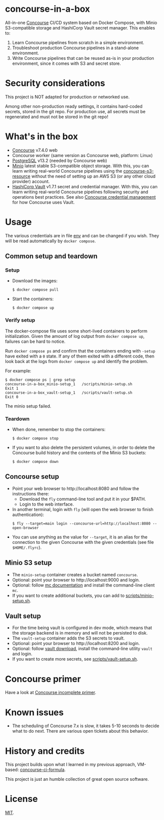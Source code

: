 # concourse-in-a-box

All-in-one [Concourse] CI/CD system based on Docker Compose, with Minio S3-compatible storage and HashiCorp Vault secret manager. This enables to:

1. Learn Concourse pipelines from scratch in a simple environment.
2. Troubleshoot production Concourse pipelines in a stand-alone environment.
3. Write Concourse pipelines that can be reused as-is in your production environment, since it comes with S3 and secret store.

# Security considerations

This project is NOT adapted for production or networked use.

Among other non-production ready settings, it contains hard-coded secrets, stored in the git repo. For production use, all secrets must be regenerated and must not be stored in the git repo!

# What's in the box

* [Concourse] v7.4.0 web
* Concourse worker (same version as Concourse web, platform: Linux)
* [PostgreSQL] v13.2 (needed by Concourse web)
* [Minio] latest stable S3-compatible object storage. With this, you can learn writing real-world Concourse pipelines using the [concourse-s3-resource] without the need of setting up an AWS S3 (or any other cloud provider) account.
* [HashiCorp Vault] v1.7.1 secret and credential manager. With this, you can learn writing real-world Concourse pipelines following security and operations best practices. See also [Concourse credential management] for how Concourse uses Vault.

# Usage

The various credentials are in file [env](./.env) and can be changed if you wish. They will be read automatically by `docker compose`.

## Common setup and teardown

### Setup

* Download the images:
  ```
  $ docker compose pull
  ```

* Start the containers:
  ```
  $ docker compose up
  ```

### Verify setup

The docker-compose file uses some short-lived containers to perform initialization. Given the amount of log output from `docker compose up`, failures can be hard to notice.

Run `docker compose ps` and confirm that the containers ending with `-setup` have exited with a `0` state. If any of them exited with a different code, then look back at the logs from `docker compose up` and identify the problem.

For example:

```
$ docker compose ps | grep setup
concourse-in-a-box_minio-setup_1   /scripts/minio-setup.sh          Exit 1
concourse-in-a-box_vault-setup_1   /scripts/vault-setup.sh          Exit 0
```

The minio setup failed.

### Teardown

* When done, remember to stop the containers:
  ```
  $ docker compose stop
  ```
* If you want to also delete the persistent volumes, in order to delete the Concourse build history and the contents of the Minio S3 buckets:
  ```
  $ docker compose down
  ```

## Concourse setup

* Point your web browser to http://localhost:8080 and follow the instructions there:
  * Download the `fly` command-line tool and put it in your $PATH.
  * Login to the web interface.
* In another terminal, login with `fly` (will open the web browser to finish authentication):
  ```
  $ fly --target=main login --concourse-url=http://localhost:8080 --open-browser
  ```
* You can use anything as the value for `--target`, it is an alias for the connection to the given Concourse with the given credentials (see file `$HOME/.flyrc`).

## Minio S3 setup

* The `minio-setup` container creates a bucket named `concourse`.
* Optional: point your browser to http://localhost:9000 and login.
* Optional: follow [mc documentation] and install the command-line client `mc`.
* If you want to create additional buckets, you can add to [scripts/minio-setup.sh](scripts/minio-setup.sh).

## Vault setup

* For the time being vault is configured in dev mode, which means that the storage backend is in memory and will not be persisted to disk.
* The `vault-setup` container adds the S3 secrets to vault.
* Optional: point your browser to http://localhost:8200 and login.
* Optional: follow [vault download], install the command-line utility `vault` and login.
* If you want to create more secrets, see [scripts/vault-setup.sh](scripts/vault-setup.sh).

# Concourse primer

Have a look at [Concourse incomplete primer](./doc/concourse-primer.md).

# Known issues

* The scheduling of Concourse 7.x is slow, it takes 5-10 seconds to decide what to do next. There are various open tickets about this behavior.

# History and credits

This project builds upon what I learned in my previous approach, VM-based: [concourse-ci-formula](https://github.com/marco-m/concourse-ci-formula).

This project is just an humble collection of great open source software.

# License

[MIT](LICENSE).


[concourse]: https://concourse-ci.org/
[concourse credential management]: https://concourse-ci.org/creds.html
[concourse-s3-resource]: https://github.com/concourse/s3-resource/
[minio]: https://min.io/
[mc documentation]: https://docs.min.io/minio/baremetal/reference/minio-cli/minio-mc.html
[HashiCorp Vault]: https://www.hashicorp.com/products/vault
[vault download]: https://www.vaultproject.io/downloads
[PostgreSQL]: https://www.postgresql.org/
